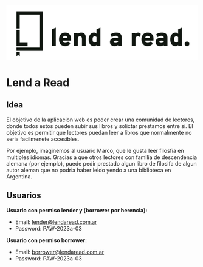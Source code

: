 ![Lend a read logo](webapp/src/main/webapp/static/images/logo-oscuro.png)
# Lend a Read
## Idea
El objetivo de la aplicacion web es poder crear una comunidad de lectores, donde todos estos pueden subir sus libros y solictar prestamos entre si. El objetivo es
permitir que lectores puedan leer a libros que normalmente no seria facilmenete accesibles. 

Por ejemplo, imaginemos al usuario Marco, que le gusta leer filosfia en multiples
idiomas. Gracias a que otros lectores con familia de descendencia alemana (por ejemplo), puede pedir prestado algun libro de filosifa de algun autor aleman que no podria haber leido yendo a una biblioteca en Argentina.


## Usuarios
**Usuario con permiso lender y (borrower por herencia):**
* Email: lender@lendaread.com.ar
* Password: PAW-2023a-03

**Usuario con permiso borrower:**
* Email: borrower@lendaread.com.ar
* Password: PAW-2023a-03